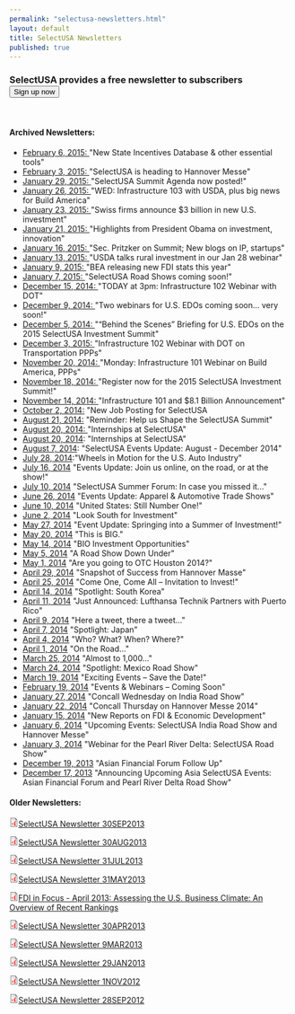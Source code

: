 ```yaml
---
permalink: "selectusa-newsletters.html"
layout: default
title: SelectUSA Newsletters
published: true
---
```


<script src="http://code.jquery.com/jquery-latest.min.js" type="text/javascript"></script>

<h3>SelectUSA provides a free&nbsp;newsletter to subscribers &nbsp;<input type="button" value="Sign up now" onclick="javascript: $.getScript('https://content.govdelivery.com/overlay/js/658.js' , function (){ youFunctionCall() ; } );" /></h3>

</br>

#### Archived Newsletters:

*   [February 6, 2015: ](http://tinyurl.com/le9ugj9)&quot;New State Incentives Database &amp; other essential tools&quot;
*   [February 3, 2015: ](http://tinyurl.com/kazwlwh)&quot;SelectUSA is heading to Hannover Messe&quot;
*   [January 29, 2015: ](http://tinyurl.com/oc4go8e)&quot;SelectUSA Summit Agenda now posted!&quot;
*   [January 26, 2015: ](http://tinyurl.com/lw8f6d7)&quot;WED: Infrastructure 103 with USDA, plus big news for Build America&quot;
*   [January 23, 2015: ](http://tinyurl.com/nsc49vr)&quot;Swiss firms announce $3 billion in new U.S. investment&quot;
*   [January 21, 2015: ](http://tinyurl.com/pfftvh2)&quot;Highlights from President Obama on investment, innovation&quot;
*   [January 16, 2015: ](http://tinyurl.com/krqhclb)&quot;Sec. Pritzker on Summit; New blogs on IP, startups&quot;
*   [January 13, 2015: ](http://tinyurl.com/m8qacm2)&quot;USDA talks rural investment in our Jan 28 webinar&quot;
*   [January 9, 2015: ](http://tinyurl.com/neyf4hs)&quot;BEA releasing new FDI stats this year&quot;
*   [January 7, 2015: ](http://tinyurl.com/lyzold4)&quot;SelectUSA Road Shows coming soon!&quot;
*   [December 15, 2014: ](http://tinyurl.com/n5r9vmh)&quot;TODAY at 3pm: Infrastructure 102 Webinar with DOT&quot;
*   [December 9, 2014: ](http://content.govdelivery.com/accounts/USITATRADE/bulletins/e1e2ab)&quot;Two webinars for U.S. EDOs coming soon... very soon!&quot;
*   [December 5, 2014: ](http://tinyurl.com/luh8ucg)&quot;“Behind the Scenes” Briefing for U.S. EDOs on the 2015 SelectUSA Investment Summit&quot;
*   [December 3, 2015: ](http://tinyurl.com/pg5dujq)&quot;Infrastructure 102 Webinar with DOT on Transportation PPPs&quot;
*   [November 20, 2014: ](http://tinyurl.com/l6ues6h)&quot;Monday: Infrastructure 101 Webinar on Build America, PPPs&quot;
*   [November 18, 2014: ](http://content.govdelivery.com/accounts/USITATRADE/bulletins/dd0d99)&quot;Register now for the 2015 SelectUSA Investment Summit!&quot;
*   [November 14, 2014: ](http://tinyurl.com/q3yybhv)&quot;Infrastructure 101 and $8.1 Billion Announcement&quot;
*   [October 2, 2014:](http://content.govdelivery.com/accounts/USITATRADE/bulletins/d3335b)
  &quot;New Job Posting for SelectUSA
*   [August 21, 2014:](http://tinyurl.com/jvqqpjo) &quot;Reminder: Help us Shape the SelectUSA Summit&quot;
*   [August 20, 2014: ](http://tinyurl.com/llgec9d)&quot;Internships at SelectUSA&quot;
*   [August 20, 2014](http://content.govdelivery.com/accounts/USITATRADE/bulletins/cad4b4): "Internships at SelectUSA"
*   [August 7, 2014](http://content.govdelivery.com/accounts/USITATRADE/bulletins/c87b7d): "SelectUSA Events Update: August - December 2014"
*   [July 28, 2014](http://content.govdelivery.com/accounts/USITATRADE/bulletins/c6c9ad):"Wheels in Motion for the U.S. Auto Industry"
*   [July 16, 2014](http://content.govdelivery.com/accounts/USITATRADE/bulletins/c47fa0) "Events Update: Join us online, on the road, or at the show!"
*   [July 10, 2014](http://content.govdelivery.com/accounts/USITATRADE/bulletins/c30fcf) "SelectUSA Summer Forum: In case you missed it..."
*   [June 26, 2014](http://content.govdelivery.com/accounts/USITATRADE/bulletins/bf9455)&nbsp;"Events Update: Apparel &amp; Automotive Trade
Shows"
*   [June 10, 2014](http://content.govdelivery.com/accounts/USITATRADE/bulletins/bbc000)&nbsp;"United States: Still Number One!"
*   [June 2, 2014](http://content.govdelivery.com/accounts/USITATRADE/bulletins/b68a28)&nbsp;"Look South for Investment"
*   [May 27, 2014](http://content.govdelivery.com/accounts/USITATRADE/bulletins/b7bfea)&nbsp;"Event Update: Springing into a Summer of
Investment!"
*   [May 20, 2014](http://content.govdelivery.com/accounts/USITATRADE/bulletins/b8e9d8)&nbsp;"This is BIG."
*   [May 14, 2014](http://content.govdelivery.com/accounts/USITATRADE/bulletins/b7f078)&nbsp;"BIO Investment Opportunities"
*   [May 5, 2014](http://content.govdelivery.com/accounts/USITATRADE/bulletins/b2c2b4)&nbsp;"A Road Show Down Under"
*   [May 1, 2014](http://content.govdelivery.com/accounts/USITATRADE/bulletins/b4a956)&nbsp;"Are you going to OTC Houston 2014?"
*   [April 29, 2014](http://content.govdelivery.com/accounts/USITATRADE/bulletins/b448ed)&nbsp;"Snapshot of Success from Hannover Masse"
*   [April 25, 2014](http://content.govdelivery.com/accounts/USITATRADE/bulletins/b1edc2)&nbsp;"Come One, Come All – Invitation to Invest!"
*   [April 14, 2014](http://content.govdelivery.com/accounts/USITATRADE/bulletins/aef523)&nbsp;"Spotlight: South Korea"
*   [April 11, 2014](http://content.govdelivery.com/accounts/USITATRADE/bulletins/b093d2)&nbsp;"Just Announced: Lufthansa Technik Partners with
Puerto Rico"
*   [April 9, 2014](http://content.govdelivery.com/accounts/USITATRADE/bulletins/afe5d8)&nbsp;"Here a tweet, there a tweet…"
*   [April 7, 2014](http://content.govdelivery.com/accounts/USITATRADE/bulletins/ad1518)&nbsp;"Spotlight: Japan"
*   [April 4, 2014](http://content.govdelivery.com/accounts/USITATRADE/bulletins/ae9d7a)&nbsp;"Who? What? When? Where?"
*   [April 1, 2014](http://content.govdelivery.com/accounts/USITATRADE/bulletins/ad084b)&nbsp;"On the Road…"
*   [March 25, 2014](http://content.govdelivery.com/accounts/USITATRADE/bulletins/acfc60)&nbsp;"Almost to 1,000…"
*   [March 24, 2014](http://content.govdelivery.com/accounts/USITATRADE/bulletins/abb03c)&nbsp;"Spotlight: Mexico Road Show"
*   [March 19, 2014](http://content.govdelivery.com/accounts/USITATRADE/bulletins/ab0060)&nbsp;"Exciting Events – Save the Date!"
*   [February 19, 2014](http://content.govdelivery.com/accounts/USITATRADE/bulletins/a5f00d)&nbsp;"Events &amp; Webinars – Coming Soon"
*   [January 27, 2014](http://content.govdelivery.com/accounts/USITATRADE/bulletins/a1d772)&nbsp;"Concall Wednesday on India Road Show"
*   [January 22, 2014](http://content.govdelivery.com/accounts/USITATRADE/bulletins/a0fa0d)&nbsp;"Concall Thursday on Hannover Messe 2014"
*   [January 15, 2014](http://content.govdelivery.com/accounts/USITATRADE/bulletins/9e8ae9)&nbsp;"New Reports on FDI &amp; Economic Development"
*   [January 6, 2014](http://content.govdelivery.com/accounts/USITATRADE/bulletins/9d0fb3)&nbsp;"Upcoming Events: SelectUSA India Road Show and
Hannover Messe"
*   [January 3, 2014](http://content.govdelivery.com/accounts/USITATRADE/bulletins/9ca1ac)&nbsp;"Webinar for the Pearl River Delta: SelectUSA
Road Show"
*   [December 19, 2013](http://content.govdelivery.com/accounts/USITATRADE/bulletins/9adba4)&nbsp;"Asian Financial Forum Follow Up"
*   [December 17, 2013](http://content.govdelivery.com/accounts/USITATRADE/bulletins/9a7875)&nbsp;"Announcing Upcoming Asia SelectUSA Events: Asian
Financial Forum and Pearl River Delta Road Show"

#### Older Newsletters:
![application/pdf icon](icons/application-pdf.png)[SelectUSA Newsletter 30SEP2013](documents/2013/october/selectusa_newsletter_30sep2013.pdf "selectusa_newsletter_30sep2013.pdf")

![application/pdf icon](icons/application-pdf.png)[SelectUSA Newsletter 30AUG2013](documents/2013/october/selectusa_newsletter_30aug2013.pdf "selectusa_newsletter_30aug2013.pdf")

![application/pdf icon](icons/application-pdf.png)[SelectUSA Newsletter 31JUL2013](documents/2013/october/selectusa_newsletter_31july2013.pdf "selectusa_newsletter_31july2013.pdf")

![application/pdf icon](icons/application-pdf.png)[SelectUSA Newsletter 31MAY2013](documents/2013/october/selectusa_newsletter_31may2013.pdf "selectusa_newsletter_31may2013.pdf")

![application/pdf icon](icons/application-pdf.png)[FDI in Focus - April 2013:  Assessing the U.S. Business Climate: An Overview of Recent Rankings](documents/2013/may/fdi_in_focus_-__april_2013.pdf "fdi_in_focus_-__april_2013.pdf")

![application/pdf icon](icons/application-pdf.png)[SelectUSA Newsletter 30APR2013](documents/2013/october/selectusa_newsletter_30apr2013.pdf "selectusa_newsletter_30apr2013.pdf")

![application/pdf icon](icons/application-pdf.png)[SelectUSA Newsletter 9MAR2013](documents/2013/april/selectusa_monthly_newsletter_9mar2013.pdf "selectusa_monthly_newsletter_9mar2013.pdf")

![application/pdf icon](icons/application-pdf.png)[SelectUSA Newsletter 29JAN2013](documents/2013/april/selectusa_monthly_newsletter_29jan2013.pdf "selectusa_monthly_newsletter_29jan2013.pdf")

![application/pdf icon](icons/application-pdf.png)[SelectUSA Newsletter 1NOV2012](documents/2013/april/selectusa_monthly_newsletter_1nov2012.pdf "selectusa_monthly_newsletter_1nov2012.pdf")

![application/pdf icon](icons/application-pdf.png)[SelectUSA Newsletter 28SEP2012](documents/2013/april/selectusa_monthly_newsletter_28sep2012.pdf "selectusa_monthly_newsletter_28sep2012.pdf")

